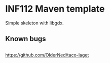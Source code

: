 # INF112 Maven template 
Simple skeleton with libgdx. 


## Known bugs

##

https://github.com/OlderNed/taco-laget
